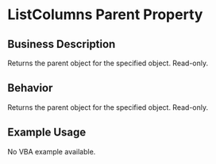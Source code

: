 # ListColumns Parent Property

## Business Description
Returns the parent object for the specified object. Read-only.

## Behavior
Returns the parent object for the specified object. Read-only.

## Example Usage
No VBA example available.